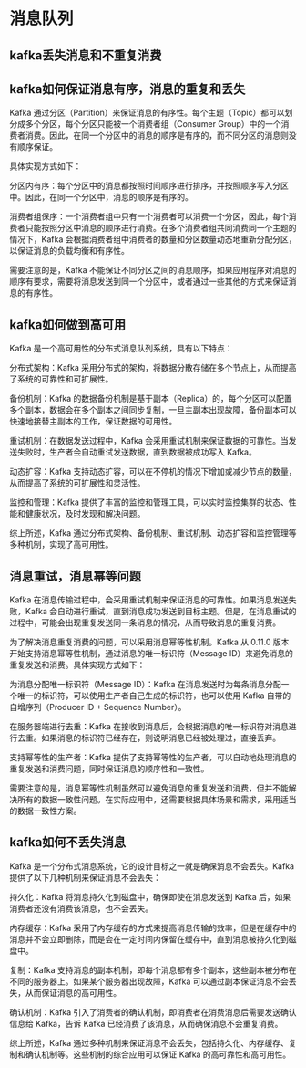 # 消息队列

## kafka丢失消息和不重复消费

## kafka如何保证消息有序，消息的重复和丢失
Kafka 通过分区（Partition）来保证消息的有序性。每个主题（Topic）都可以划分成多个分区，每个分区只能被一个消费者组（Consumer Group）中的一个消费者消费。因此，在同一个分区中的消息的顺序是有序的，而不同分区的消息则没有顺序保证。

具体实现方式如下：

分区内有序：每个分区中的消息都按照时间顺序进行排序，并按照顺序写入分区中。因此，在同一个分区中，消息的顺序是有序的。

消费者组保序：一个消费者组中只有一个消费者可以消费一个分区，因此，每个消费者只能按照分区中消息的顺序进行消费。在多个消费者组共同消费同一个主题的情况下，Kafka 会根据消费者组中消费者的数量和分区数量动态地重新分配分区，以保证消息的负载均衡和有序性。

需要注意的是，Kafka 不能保证不同分区之间的消息顺序，如果应用程序对消息的顺序有要求，需要将消息发送到同一个分区中，或者通过一些其他的方式来保证消息的有序性。

## kafka如何做到高可用

Kafka 是一个高可用性的分布式消息队列系统，具有以下特点：

分布式架构：Kafka 采用分布式的架构，将数据分散存储在多个节点上，从而提高了系统的可靠性和可扩展性。

备份机制：Kafka 的数据备份机制是基于副本（Replica）的，每个分区可以配置多个副本，数据会在多个副本之间同步复制，一旦主副本出现故障，备份副本可以快速地接替主副本的工作，保证数据的可用性。

重试机制：在数据发送过程中，Kafka 会采用重试机制来保证数据的可靠性。当发送失败时，生产者会自动重试发送数据，直到数据被成功写入 Kafka。

动态扩容：Kafka 支持动态扩容，可以在不停机的情况下增加或减少节点的数量，从而提高了系统的可扩展性和灵活性。

监控和管理：Kafka 提供了丰富的监控和管理工具，可以实时监控集群的状态、性能和健康状况，及时发现和解决问题。

综上所述，Kafka 通过分布式架构、备份机制、重试机制、动态扩容和监控管理等多种机制，实现了高可用性。

## 消息重试，消息幂等问题

Kafka 在消息传输过程中，会采用重试机制来保证消息的可靠性。如果消息发送失败，Kafka 会自动进行重试，直到消息成功发送到目标主题。但是，在消息重试的过程中，可能会出现重复发送同一条消息的情况，从而导致消息的重复消费。

为了解决消息重复消费的问题，可以采用消息幂等性机制。Kafka 从 0.11.0 版本开始支持消息幂等性机制，通过消息的唯一标识符（Message ID）来避免消息的重复发送和消费。具体实现方式如下：

为消息分配唯一标识符（Message ID）：Kafka 在消息发送时为每条消息分配一个唯一的标识符，可以使用生产者自己生成的标识符，也可以使用 Kafka 自带的自增序列（Producer ID + Sequence Number）。

在服务器端进行去重：Kafka 在接收到消息后，会根据消息的唯一标识符对消息进行去重。如果消息的标识符已经存在，则说明消息已经被处理过，直接丢弃。

支持幂等性的生产者：Kafka 提供了支持幂等性的生产者，可以自动地处理消息的重复发送和消费问题，同时保证消息的顺序性和一致性。

需要注意的是，消息幂等性机制虽然可以避免消息的重复发送和消费，但并不能解决所有的数据一致性问题。在实际应用中，还需要根据具体场景和需求，采用适当的数据一致性方案。


## kafka如何不丢失消息

Kafka 是一个分布式消息系统，它的设计目标之一就是确保消息不会丢失。Kafka 提供了以下几种机制来保证消息不会丢失：

持久化：Kafka 将消息持久化到磁盘中，确保即使在消息发送到 Kafka 后，如果消费者还没有消费该消息，也不会丢失。

内存缓存：Kafka 采用了内存缓存的方式来提高消息传输的效率，但是在缓存中的消息并不会立即删除，而是会在一定时间内保留在缓存中，直到消息被持久化到磁盘中。

复制：Kafka 支持消息的副本机制，即每个消息都有多个副本，这些副本被分布在不同的服务器上。如果某个服务器出现故障，Kafka 可以通过副本保证消息不会丢失，从而保证消息的高可用性。

确认机制：Kafka 引入了消费者的确认机制，即消费者在消费消息后需要发送确认信息给 Kafka，告诉 Kafka 已经消费了该消息，从而确保消息不会重复消费。

综上所述，Kafka 通过多种机制来保证消息不会丢失，包括持久化、内存缓存、复制和确认机制等。这些机制的综合应用可以保证 Kafka 的高可靠性和高可用性。
